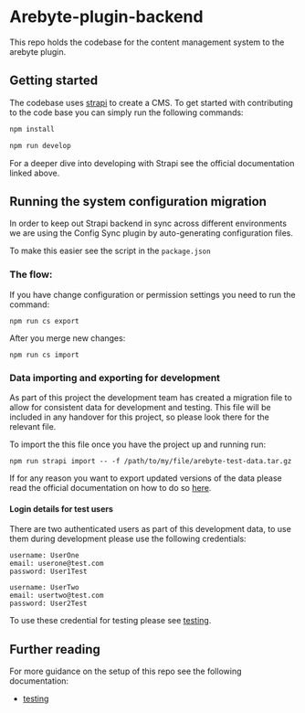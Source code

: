 # Arebyte-plugin-backend

This repo holds the codebase for the content management system to the arebyte plugin.

## Getting started

The codebase uses [strapi](https://docs.strapi.io/dev-docs/admin-panel-customization) to create a CMS. To get started with contributing to the code base you can simply run the following commands:

```bash
npm install
```
```bash
npm run develop
```
For a deeper dive into developing with Strapi see the official documentation linked above.

## Running the system configuration migration
In order to keep out Strapi backend in sync across different environments we are using the Config Sync plugin by auto-generating configuration files.

To make this easier see the script in the ```package.json```

### The flow:
If you have change configuration or permission settings you need to run the command:

``` npm run cs export ```

After you merge new changes:

```npm run cs import``` 

### Data importing and exporting for development
As part of this project the development team has created a migration file to allow for consistent data for development and testing. This file will be included in any handover for this project, so please look there for the relevant file.

To import the this file once you have the project up and running run:

```npm run strapi import -- -f /path/to/my/file/arebyte-test-data.tar.gz```

If for any reason you want to export updated versions of the data please read the official documentation on how to do so [here](https://docs.strapi.io/dev-docs/data-management/export).

#### Login details for test users
There are two authenticated users as part of this development data, to use them during development please use the following credentials:

``` 
username: UserOne
email: userone@test.com
password: User1Test

username: UserTwo
email: usertwo@test.com
password: User2Test
```

To use these credential for testing please see 
[testing](./.github/documentation/TESTING.md).

## Further reading

For more guidance on the setup of this repo see the following documentation:

- [testing](./.github/documentation/TESTING.md)
